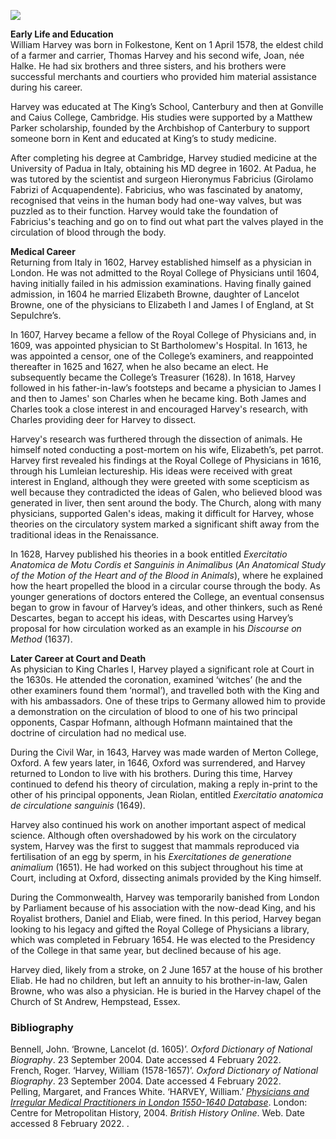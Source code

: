 <a href="https://juncture-digital.org"><img src="https://juncture-digital.org/images/ve-button.png"></a>

<param ve-config title="William Harvey (1578 – 1657)" author="Dr Dominique Gracia and Arnav Sharma" layout="vtl" banner="/images/banners/17c.jpg">

<param ve-entity eid="Q29303" aliases="Canterbury">
<param ve-entity eid="Q375314" aliases="Folkestone">
<param ve-entity eid="Q3360332" aliases="King’s School">
<param ve-entity eid="Q711332" aliases="Matthew Parker">
<param ve-entity eid="Q435296" aliases="Hieronymus Fabricius">
<param ve-entity eid="Q6483605" aliases="Lancelot Browne">
<param ve-entity eid="Q7207" aliases="Elizabeth I">
<param ve-entity eid="Q79972" aliases="James I">
<param ve-entity eid="Q81506" aliases="Charles">
<param ve-entity eid="Q26534074" aliases="St Sepulchre">
<param ve-entity eid="Q8778" aliases="Galen">
<param ve-entity eid="Q9191" aliases="René Descartes">
<param ve-entity eid="Q1047911" aliases="Caspar Hofmann">
<param ve-entity eid="Q80330" aliases="Civil War">
<param ve-entity eid="Q3174344" aliases="Jean Riolan">
<param ve-entity eid="Q17534618" aliases="Church of St Andrew">

**Early Life and Education**   
William Harvey was born in Folkestone, Kent on 1 April 1578, the eldest child of a farmer and carrier, Thomas Harvey and his second wife, Joan, née Halke. He had six brothers and three sisters, and his brothers were successful merchants and courtiers who provided him material assistance during his career.
<param ve-image url="https://d3d00swyhr67nd.cloudfront.net/w1200h1200/collection/KT/FK/KT_FK_12_018-001.jpg" label="William Harvey" attribution="Uknonwn artist. Photo credit: Folkestone Museum" license="CC BY-NC-SA">
<param ve-map center="Q375314" zoom="10">

Harvey was educated at The King’s School, Canterbury and then at Gonville and Caius College, Cambridge. His studies were supported by a Matthew Parker scholarship, founded by the Archbishop of Canterbury to support someone born in Kent and educated at King’s to study medicine.
<param ve-image url="https://upload.wikimedia.org/wikipedia/commons/7/7b/Cambridge_University%2C_Gate_of_Honour%2C_Gonville_%26_Caius_College.jpg" label="Gate of Honour, Gonville and Caius College, picture circa 1870" attribution="Public domain, via Wikimedia Commons">
<param ve-image url="https://upload.wikimedia.org/wikipedia/commons/1/13/Archbishop_Matthew_Parker.jpg" label="Painting of Matthew Parker (1504-1575), Archbishop of Canterbury, by an unidentified painter of the Flemish School" attribution="Public domain, via Wikimedia Commons">

After completing his degree at Cambridge, Harvey studied medicine at the University of Padua in Italy, obtaining his MD degree in 1602. At Padua, he was tutored by the scientist and surgeon Hieronymus Fabricius (Girolamo Fabrizi of Acquapendente). Fabricius, who was fascinated by anatomy, recognised that veins in the human body had one-way valves, but was puzzled as to their function. Harvey would take the foundation of Fabricius's teaching and go on to find out what part the valves played in the circulation of blood through the body.
<param ve-image url="https://upload.wikimedia.org/wikipedia/commons/thumb/b/bd/Girolamo_Fabrizi_d%27Acquapendente.jpg/1185px-Girolamo_Fabrizi_d%27Acquapendente.jpg" label="Girolamo Fabrizi d’Acquapendente (1537-1619)" attribution="Public domain, via Wikimedia Commons">

**Medical Career**   
Returning from Italy in 1602, Harvey established himself as a physician in London. He was not admitted to the Royal College of Physicians until 1604, having initially failed in his admission examinations. Having finally gained admission, in 1604 he married Elizabeth Browne, daughter of Lancelot Browne, one of the physicians to Elizabeth I and James I of England, at St Sepulchre’s.
<param ve-map center="Q26534074" zoom="13">

In 1607, Harvey became a fellow of the Royal College of Physicians and, in 1609, was appointed physician to St Bartholomew's Hospital. In 1613, he was appointed a censor, one of the College’s examiners, and reappointed thereafter in 1625 and 1627, when he also became an elect. He subsequently became the College’s Treasurer (1628). In 1618, Harvey followed in his father-in-law’s footsteps and became a physician to James I and then to James' son Charles when he became king. Both James and Charles took a close interest in and encouraged Harvey's research, with Charles providing deer for Harvey to dissect. 
<param ve-map center="Q164946" zoom="13">

Harvey's research was furthered through the dissection of animals. He himself noted conducting a post-mortem on his wife, Elizabeth’s, pet parrot. Harvey first revealed his findings at the Royal College of Physicians in 1616, through his Lumleian lectureship. His ideas were received with great interest in England, although they were greeted with some scepticism as well because they contradicted the ideas of Galen, who believed blood was generated in liver, then sent around the body. The Church, along with many physicians, supported Galen's ideas, making it difficult for Harvey, whose theories on the circulatory system marked a significant shift away from the traditional ideas in the Renaissance.
<param ve-image url="https://upload.wikimedia.org/wikipedia/commons/thumb/4/4e/Portrait_of_Galen_Wellcome_L0000098.jpg/925px-Portrait_of_Galen_Wellcome_L0000098.jpg" label="Portrait of Galen" attribution="Wellcome Trust, CY-BY-4.0, via Wikimedia Commons">

In 1628, Harvey published his theories in a book entitled _Exercitatio Anatomica de Motu Cordis et Sanguinis in Animalibus_ (_An Anatomical Study of the Motion of the Heart and of the Blood in Animals_), where he explained how the heart propelled the blood in a circular course through the body. As younger generations of doctors entered the College, an eventual consensus began to grow in favour of Harvey’s ideas, and other thinkers, such as René Descartes, began to accept his ideas, with Descartes using Harvey’s proposal for how circulation worked as an example in his _Discourse on Method_ (1637).
<param ve-image url="https://upload.wikimedia.org/wikipedia/commons/7/73/Frans_Hals_-_Portret_van_Ren%C3%A9_Descartes.jpg?20070918183619" label="Portrait of René Descartes by Frans Hals, held in the Louvre Museum" attribution="Public domain, via Wikimedia Commons">

**Later Career at Court and Death**   
As physician to King Charles I, Harvey played a significant role at Court in the 1630s. He attended the coronation, examined ‘witches’ (he and the other examiners found them ‘normal’), and travelled both with the King and with his ambassadors. One of these trips to Germany allowed him to provide a demonstration on the circulation of blood to one of his two principal opponents, Caspar Hofmann, although Hofmann maintained that the doctrine of circulation had no medical use.
<param ve-image url="https://upload.wikimedia.org/wikipedia/commons/thumb/1/18/Caspar_Hofmann._Line_engraving._Wellcome_V0002831.jpg/985px-Caspar_Hofmann._Line_engraving._Wellcome_V0002831.jpg" label="Line engraving of Caspar Hofmann" attribution="Wellcome Trust, CY-BY-4.0, via Wikimedia Commons">

During the Civil War, in 1643, Harvey was made warden of Merton College, Oxford. A few years later, in 1646, Oxford was surrendered, and Harvey returned to London to live with his brothers. During this time, Harvey continued to defend his theory of circulation, making a reply in-print to the other of his principal opponents, Jean Riolan, entitled _Exercitatio anatomica de circulatione sanguinis_ (1649).
<param ve-image url="https://upload.wikimedia.org/wikipedia/commons/8/8a/Portrait_of_Jean_Riolan_the_younger_by_Lasne%2C_1626_Wellcome_L0002158_f.jpg" label="Portrait of Jean Riolan the younger by Lasne, 1626" attribution="Wellcome Trust, CY-BY-4.0, via Wikimedia Commons">
<param ve-map center="Q82513" zoom="13">

Harvey also continued his work on another important aspect of medical science. Although often overshadowed by his work on the circulatory system, Harvey was the first to suggest that mammals reproduced via fertilisation of an egg by sperm, in his _Exercitationes de generatione animalium_ (1651). He had worked on this subject throughout his time at Court, including at Oxford, dissecting animals provided by the King himself.
<param ve-image url="https://upload.wikimedia.org/wikipedia/commons/thumb/7/7b/W._Harvey%2C_Exercitationes_de_generatione_ani_Wellcome_L0032301.jpg/814px-W._Harvey%2C_Exercitationes_de_generatione_ani_Wellcome_L0032301.jpg" label="Title page of Harvey’s _Exercitationes de generatione animalium_ (1651)" attribution="Wellcome Trust, CY-BY-4.0, via Wikimedia Commons">

During the Commonwealth, Harvey was temporarily banished from London by Parliament because of his association with the now-dead King, and his Royalist brothers, Daniel and Eliab, were fined. In this period, Harvey began looking to his legacy and gifted the Royal College of Physicians a library, which was completed in February 1654. He was elected to the Presidency of the College in that same year, but declined because of his age.
<param ve-image url="https://upload.wikimedia.org/wikipedia/commons/thumb/8/84/Some_apostles_of_physiology_-_being_an_account_of_their_lives_and_labours%2C_labours_that_have_contributed_to_the_advancement_of_the_healing_art_as_well_as_to_the_prevention_of_disease_%281902%29_%2814781324281%29.jpg/744px-thumbnail.jpg" label="Engraving of William Harvey from William Stirling’s _Some apostles of physiology_ (1902)" attribution="Public domain, via Wikimedia Commons">

Harvey died, likely from a stroke, on 2 June 1657 at the house of his brother Eliab. He had no children, but left an annuity to his brother-in-law, Galen Browne, who was also a physician. He is buried in the Harvey chapel of the Church of St Andrew, Hempstead, Essex.
<param ve-image url="https://upload.wikimedia.org/wikipedia/commons/2/2f/Harvey-in-Folkestone.JPG" label="Statue of William Harvey in Folkestone" attribution="Immanuel Giel, via Wikimedia Commons" license="CC BY-SA 3.0">
<param ve-map center="Q17534618" zoom="13">

### Bibliography
Bennell, John. ‘Browne, Lancelot (d. 1605)’. _Oxford Dictionary of National Biography_. 23 September 2004. Date accessed 4 February 2022.   
French, Roger. ‘Harvey, William (1578-1657)’. _Oxford Dictionary of National Biography_. 23 September 2004. Date accessed 4 February 2022.   
Pelling, Margaret, and Frances White. ‘HARVEY, William.’ [_Physicians and Irregular Medical Practitioners in London 1550-1640 Database_](http://www.british-history.ac.uk/no-series/london-physicians/1550-1640/harvey-william). London: Centre for Metropolitan History, 2004. _British History Online_. Web. Date accessed 8 February 2022. . 
